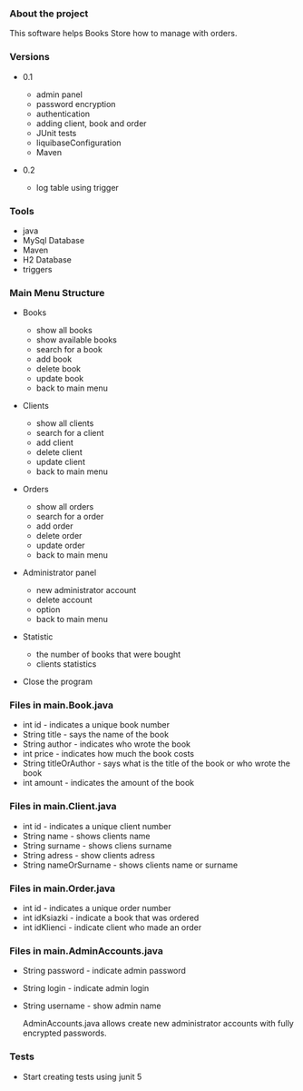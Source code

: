 ### About the project

This software helps Books Store how to manage with orders.

### Versions

- 0.1
  * admin panel 
  * password encryption
  * authentication 
  * adding client, book and order
  * JUnit tests
  * liquibaseConfiguration
  * Maven
  
- 0.2
  * log table using trigger
  


### Tools

- java
- MySql Database
- Maven
- H2 Database
- triggers


### Main Menu Structure

- Books
  * show all books
  * show available books
  * search for a book
  * add book
  * delete book 
  * update book 
  * back to main menu
  

- Clients
  * show all clients 
  * search for a client
  * add client
  * delete client 
  * update client 
  * back to main menu
  

- Orders
  * show all orders 
  * search for a order
  * add order
  * delete order 
  * update order
  * back to main menu 


- Administrator panel
  * new administrator account
  * delete account
  * option 
  * back to main menu 

  
- Statistic
  * the number of books that were bought
  * clients statistics


- Close the program 

### Files in main.Book.java 

- int id - indicates a unique book number
- String title - says the name of the book
- String author - indicates who wrote the book
- int price - indicates how much the book costs
- String titleOrAuthor - says what is the title of the book or who wrote the book
- int amount - indicates the amount of the book


### Files in main.Client.java 

- int id - indicates a unique client number 
- String name - shows clients name 
- String surname - shows cliens surname 
- String adress - show clients adress 
- String nameOrSurname - shows clients name or surname 

### Files in main.Order.java

- int id - indicates a unique order number
- int idKsiazki - indicate a book that was ordered
- int idKlienci - indicate client who made an order


### Files in main.AdminAccounts.java

- String password - indicate admin password 
- String login - indicate admin login 
- String username - show admin name 

    AdminAccounts.java allows create new administrator accounts with
    fully encrypted passwords.


### Tests 

- Start creating tests using junit 5



